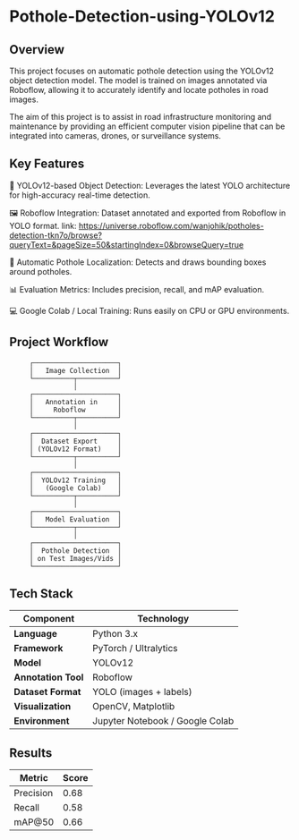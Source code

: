 # Pothole-Detection-using-YOLOv12

## Overview

This project focuses on automatic pothole detection using the YOLOv12 object detection model. The model is trained on images annotated via Roboflow, allowing it to accurately identify and locate potholes in road images.

The aim of this project is to assist in road infrastructure monitoring and maintenance by providing an efficient computer vision pipeline that can be integrated into cameras, drones, or surveillance systems.

## Key Features

🧠 YOLOv12-based Object Detection: Leverages the latest YOLO architecture for high-accuracy real-time detection.

🖼️ Roboflow Integration: Dataset annotated and exported from Roboflow in YOLO format.
link: https://universe.roboflow.com/wanjohik/potholes-detection-tkn7o/browse?queryText=&pageSize=50&startingIndex=0&browseQuery=true

🚗 Automatic Pothole Localization: Detects and draws bounding boxes around potholes.

📊 Evaluation Metrics: Includes precision, recall, and mAP evaluation.

💻 Google Colab / Local Training: Runs easily on CPU or GPU environments.

## Project Workflow

         ┌─────────────────────┐
         │   Image Collection  │
         └──────────┬──────────┘
                    │
         ┌─────────────────────┐
         │   Annotation in     │
         │     Roboflow        │
         └──────────┬──────────┘
                    │
         ┌─────────────────────┐
         │  Dataset Export     │
         │ (YOLOv12 Format)    │
         └──────────┬──────────┘
                    │
         ┌─────────────────────┐
         │  YOLOv12 Training   │
         │   (Google Colab)    │
         └──────────┬──────────┘
                    │
         ┌─────────────────────┐
         │   Model Evaluation  │
         └──────────┬──────────┘
                    │
         ┌─────────────────────┐
         │  Pothole Detection  │
         │ on Test Images/Vids │
         └─────────────────────┘

## Tech Stack

| Component           | Technology                      |
| ------------------- | ------------------------------- |
| **Language**        | Python 3.x                      |
| **Framework**       | PyTorch / Ultralytics           |
| **Model**           | YOLOv12                         |
| **Annotation Tool** | Roboflow                        |
| **Dataset Format**  | YOLO (images + labels)          |
| **Visualization**   | OpenCV, Matplotlib              |
| **Environment**     | Jupyter Notebook / Google Colab |


## Results

| Metric    | Score |
| --------- | ----- |
| Precision | 0.68  |
| Recall    | 0.58  |
| mAP@50    | 0.66  |
